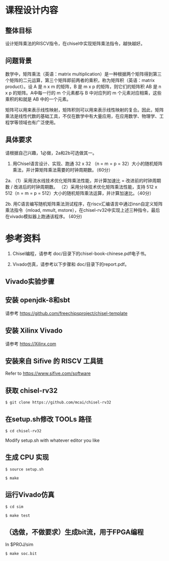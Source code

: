 # 课程设计内容

## 整体目标

设计矩阵乘法的RISCV指令，在chisel中实现矩阵乘法指令，越快越好。

## 问题背景

数学中，矩阵乘法（英语：matrix multiplication）是一种根据两个矩阵得到第三个矩阵的二元运算，第三个矩阵即前两者的乘积，称为矩阵积（英语：matrix product）。设 A 是 n x m 的矩阵，B 是 m x p 的矩阵，则它们的矩阵积 AB 是 n x p 的矩阵。A中每一行的 m 个元素都与 B 中对应列的 m 个元素对应相乘，这些乘积的和就是 AB 中的一个元素。

矩阵可以用来表示线性映射，矩阵积则可以用来表示线性映射的复合。因此，矩阵乘法是线性代数的基础工具，不仅在数学中有大量应用，在应用数学、物理学、工程学等领域也有广泛使用。

## 具体要求

请根据自己兴趣，1必做，2a和2b可选做其一。

1. 用Chisel语言设计、实现、跑通 32 x 32 （n = m = p = 32）大小的随机矩阵乘法，并计算矩阵乘法需要的时钟周期数。（60分）

2a.	
（1）采用流水线技术优化矩阵乘法性能，并计算加速比 = 改进前的时钟周期数 / 改进后的时钟周期数。
（2）采用分块技术优化矩阵乘法性能，支持 512 x 512（n = m = p = 512）大小的随机矩阵乘法运算，并计算加速比。（40分）

2b.	用C语言编写随机矩阵乘法测试程序，在riscv汇编语言中通过insn自定义矩阵乘法指令（mload, mmult, mstore），在chisel-rv32中实现上述三种指令，最后在vivado模拟器上跑通该程序。 (40分)


# 参考资料

1. Chisel编程，请参考 doc/目录下的chisel-book-chinese.pdf电子书。

2. Vivado仿真，请参考以下步骤和 doc/目录下的report.pdf。

## Vivado实验步骤

## 安装 openjdk-8和sbt

请参考 https://github.com/freechipsproject/chisel-template

## 安装 Xilinx Vivado

请参考 https://Xilinx.com

## 安装来自 Sifive 的 RISCV 工具链

Refer to https://www.sifive.com/software

## 获取 chisel-rv32

`$ git clone https://github.com/mcai/chisel-rv32`

## 在setup.sh修改 TOOLs 路径

`$ cd chisel-rv32`

Modify setup.sh with whatever editor you like

## 生成 CPU 实现

`$ source setup.sh`

`$ make`

## 运行Vivado仿真

`$ cd sim`

`$ make test`

## （选做，不做要求）生成bit流，用于FPGA编程

In $PROJ/sim

`$ make soc.bit`
